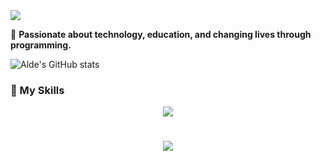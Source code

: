 <img src="https://readme-typing-svg.herokuapp.com/?font=Righteous&size=35&center=true&vCenter=true&width=500&height=70&duration=4000&lines=Hello!+👋;+My+name+is+Alde+António!" />


🚀 **Passionate about technology, education, and changing lives through programming.**


![Alde's GitHub stats](https://github-readme-stats.vercel.app/api?username=IassineIahaia&show_icons=true&theme=radical)

### 🔧 My Skills

<div align="center">
  <img src="https://skillicons.dev/icons?i=react,html,sass,php,python,wordpress,javascript,typescript" />
</div>

<h1 align="center">
<img src="https://readme-typing-svg.herokuapp.com/?font=Righteous&size=35&center=true&vCenter=true&width=500&height=70&duration=4000&lines=thank+you+for+your+attention!;" />
</h1>
